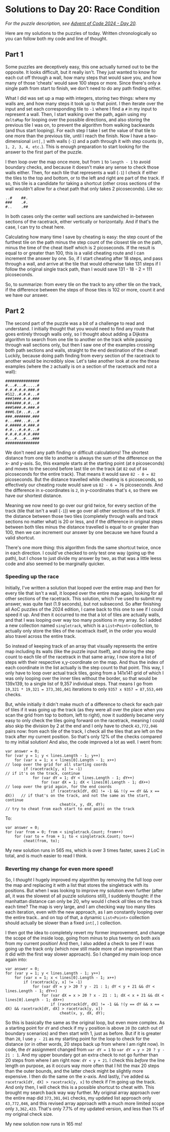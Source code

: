 # Solutions to Day 20: Race Condition

*For the puzzle description, see [Advent of Code 2024 - Day 20](https://adventofcode.com/2024/day/20).*

Here are my solutions to the puzzles of today. Written chronologically so you can follow both my code and line of thought.

## Part 1

Some puzzles are deceptively easy, this one actually turned out to be the opposite. It looks difficult, but it really isn't. They just wanted to know for each cut off through a wall, how many steps that would save you, and how many of those 'cheats' would save 100 steps or more. Since there's only a single path from start to finish, we don't need to do any path finding either.

What I did was set up a map with integers, storing two things: where my walls are, and how many steps it took up to that point. I then iterate over the input and set each corresponding tile to `-1` where I find a `#` in my input to represent a wall. Then, I start walking over the path, again using my `deltaMap` for looping over the possible directions, and also storing the previous tile I was on, to prevent the algorithm from walking backwards (and thus start looping). For each step I take I set the value of that tile to one more than the previous tile, until I reach the finish. Now I have a two-dimensional `int[,]` with walls (`-1`) and a path through it with step counts (`0, 1, 2, 3, 4, etc.`). This is enough preparation to start looking for the answer to the first part of the puzzle.

I then loop over the map once more, but from `1` to `length - 1` to avoid boundary checks, and because it doesn't make any sense to check those walls either. Then, for each tile that represents a wall (`-1`) I check if either the tiles to the top and bottom, or to the left and right are part of the track. If so, this tile is a candidate for taking a shortcut (other cross sections of the wall wouldn't allow for a cheat path that only takes 2 picoseconds). Like so:
```
..#    ##.
###    .#.
#..    .##
```
In both cases only the center wall sections are sandwiched in-between sections of the racetrack, either vertically or horizontally. And if that's the case, I can try to cheat here.

Calculating how many time I save by cheating is easy: the step count of the furthest tile on the path minus the step count of the closest tile on the path, minus the time of the cheat itself which is 2 picoseconds. If the result is equal to or greater than 100, this is a valid cheating route and I can increment the answer by one. So, if I start cheating after 18 steps, and pass through a wall, and arrive at the tile that would otherwise take 131 steps if I follow the original single track path, than I would save 131 - 18 - 2 = 111 picoseconds.

So, to summarize: from every tile on the track to any other tile on the track, if the difference between the steps of those tiles is 102 or more, count it and we have our answer.

## Part 2

The second part of the puzzle was a bit of a challenge to read and understand. I initially thought that you would need to find any route that goes entirely through walls only, so I thought about adding a Dijkstra algorithm to search from one tile to another on the track while passing through wall sections only, but then I saw one of the examples crossing both path sections and walls, straight to the end destination of the cheat! Luckily, because doing path finding from every section of the racetrack to another would be incredibly slow. Let's take another look at one the these examples (where the `2` actually is on a section of the racetrack and not a wall):
```
###############
#...#...#.....#
#.#.#.#.#.###.#
#S12..#.#.#...#
###3###.#.#.###
###4###.#.#...#
###5###.#.###.#
###6.E#...#...#
###.#######.###
#...###...#...#
#.#####.#.###.#
#.#...#.#.#...#
#.#.#.#.#.#.###
#...#...#...###
###############
```
We don't need any path finding or difficult calculations! The shortest distance from one tile to another is always the sum of the difference on the x- and y-axis. So, this example starts at the starting point (at `0` picoseconds) and moves to the second before last tile on the track (at `82` out of `84` picoseconds for the entire track). That means it would save `82 - 0 = 82` picoseconds. But the distance travelled while cheating is `6` picoseconds, so effectively our cheating route would save us `82 - 6 = 76` picoseconds. And the difference in x-coordinates is `2`, in y-coordinates that's `4`, so there we have our shortest distance.

Meaning we now need to go over our grid twice, for every section of the track (tile that isn't a wall (`-1`)) we go over all other sections of the track. If the distance between those two tiles (completely through walls and track sections no matter what) is 20 or less, and if the difference in original steps between both tiles minus the distance travelled is equal to or greater than 100, then we can increment our answer by one because we have found a valid shortcut.

There's one more thing: this algorithm finds the same shortcut twice, once in each direction. I could've checked to only test one way (going up the path), but I chose to just divide my answer by two, as that was a little leess code and also seemed to be marginally quicker.

### Speeding up the race
Initially, I've written a solution that looped over the entire map and then for every tile that isn't a wall, it looped over the entire map again, looking for all other sections of the racetrack. This solution, which I've used to submit my answer, was quite fast (1.9 seconds), but not subsecond. So after finishing all AoC puzzles of the 2024 edition, I came back to this one to see if I could speed it up. And then it occurred to me that a lot of tiles are actually walls, and that I was looping over way too many positions in my array. So I added a new collection named `singletrack`, which is a `List<Point>` collection, to actually only store the tiles of the racetrack itself, in the order you would also travel across the entire track.

So instead of keeping track of an array that visually represents the entire map including its walls (like the puzzle input itself), and storing the step count to each tile of the racetrack in that same array, I now store a list of steps with their respective x,y-coordinate on the map. And thus the index of each coordinate in the list actually is the step count to that point. This way, I only have to loop over actual track tiles, going from a 141x141 grid of which I was only looping over the inner tiles without the border, so that would be 139x139, to a single list of 9,357 individual steps. That means I go from `19,321 * 19,321 = 373,301,041` iterations to only `9357 x 9357 = 87,553,449` checks.

But, while initially it didn't make much of a difference to check for each pair of tiles if it was going up the track (as they were all over the place when you scan the grid from top to bottom, left to right), now it suddenly became very easy to only check the tiles going forward on the racetrack, meaning I could also skip the division by 2 at the end and I only have to check `43,772,046` pairs now: from each tile of the track, I check all the tiles that are left on the track after my current position. So that's only 12% of the checks compared to my initial solution! And also, the code improved a lot as well. I went from:
```
var answer = 0;
for (var y = 1; y < lines.Length - 1; y++)
    for (var x = 1; x < lines[0].Length - 1; x++)                           // loop over the grid for all starting coords
        if (racetrack[y, x] != -1)                                          // if it's on the track, continue
            for (var dY = 1; dY < lines.Length - 1; dY++)
                for (var dX = 1; dX < lines[0].Length - 1; dX++)            // loop over the grid again, for the end coords
                    if (racetrack[dY, dX] != -1 && !(y == dY && x == dX))   // if that's on the track, and not the same as the start, continue
                        cheat(x, y, dX, dY);                                // try to cheat from each start to end point on the track
```
To:
```
var answer = 0;
for (var from = 0; from < singletrack.Count; from++)
    for (var to = from + 1; to < singletrack.Count; to++)
        cheat(from, to);
```
My new solution runs in 565 ms, which is over 3 times faster, saves 2 LoC in total, and is much easier to read I think.

### Reverting my change for even more speed!
So, I *thought* I hugely improved my algorithm by removing the full loop over the map and replacing it with a list that stores the singletrack with its positions. But when I was looking to improve my solution even further (after all, it was the slowest of all puzzle solutions still), I suddenly thought: if the manhattan distance can only be 20, why would I check _all_ tiles on the track each time? The map is very large, and I am checking way too many tiles each iteration, even with the new approach, as I am constantly looping over the entire track.. and on top of that, a dynamic `List<Point>` collection should actually be slower than a fixed `int[,]` collection.

I then got the idea to completely revert my former improvement, and change the scope of the inside loop, going from minus to plus twenty on both axis from my current position! And then, I also added a check to see if I was going up the track only (which now still made more of an improvement than it did with the first way slower approach). So I changed my main loop once again into:
```
var answer = 0;
for (var y = 1; y < lines.Length - 1; y++)
    for (var x = 1; x < lines[0].Length - 1; x++)
        if (racetrack[y, x] != -1)
            for (var dY = y > 20 ? y - 21 : 1; dY < y + 21 && dY < lines.Length - 1; dY++)
                for (var dX = x > 20 ? x - 21 : 1; dX < x + 21 && dX < lines[0].Length - 1; dX++)
                    if (racetrack[dY, dX] != -1 && !(y == dY && x == dX) && racetrack[dY, dX] > racetrack[y, x])
                        cheat(x, y, dX, dY);
```
So this is basically the same as the original loop, but even more complex. As a starting point for `dY` and check if my `y` position is above `20` (to catch out of boundary scenarios) and then start with 1, just as before. But if it is greater than `20`, I use `y - 21` as my starting point for the loop to check for the distance (or in other words, 20 steps back up from where I am right now). In code, the `dY` assignment changed from `var dY = 1` to `var dY = y > 20 ? y - 21 : 1`. And my upper boundary got an extra check to not go further than 20 steps from where I am right now: `dY < y + 21`. I check this *before* the line length on purpose, as it occurs way more often that I hit the max 20 steps than the outer bounds, and the latter check might be slightly more expensive. I then do the same on the x-axis. And lastly, I've added `&& racetrack[dY, dX] > racetrack[y, x]` to check if I'm going up the track. And only then, I will check this is a possible shortcut to cheat with. This brought my search back way way further. My original array approach over the entire map did `373,301,041` checks, my updated list approach only `43,772,046`, and this revised array approach with a much more limited scope only `3,362,433`. That's only 7.7% of my updated version, and less than 1% of my original check size.

My new solution now runs in 165 ms!